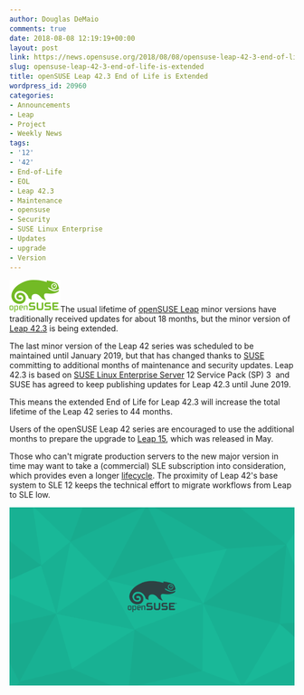 ```yaml
---
author: Douglas DeMaio
comments: true
date: 2018-08-08 12:19:19+00:00
layout: post
link: https://news.opensuse.org/2018/08/08/opensuse-leap-42-3-end-of-life-is-extended/
slug: opensuse-leap-42-3-end-of-life-is-extended
title: openSUSE Leap 42.3 End of Life is Extended
wordpress_id: 20960
categories:
- Announcements
- Leap
- Project
- Weekly News
tags:
- '12'
- '42'
- End-of-Life
- EOL
- Leap 42.3
- Maintenance
- opensuse
- Security
- SUSE Linux Enterprise
- Updates
- upgrade
- Version
---
```


![](/wp-content/uploads/2017/02/osicon.png)The usual lifetime of [openSUSE Leap](https://en.opensuse.org/Portal:Leap) minor versions have traditionally received updates for about 18 months, but the minor version of [Leap 42.3](https://en.opensuse.org/Portal:42.3) is being extended.

The last minor version of the Leap 42 series was scheduled to be maintained until January 2019, but that has changed thanks to [SUSE](https://www.suse.com/) committing to additional months of maintenance and security updates. Leap 42.3 is based on [SUSE Linux Enterprise Server](https://www.suse.com/products/server/) 12 Service Pack (SP) 3  and SUSE has agreed to keep publishing updates for Leap 42.3 until June 2019.

This means the extended End of Life for Leap 42.3 will increase the total lifetime of the Leap 42 series to 44 months.

Users of the openSUSE Leap 42 series are encouraged to use the additional months to prepare the upgrade to [Leap 15](https://en.opensuse.org/Portal:15.0), which was released in May.

Those who can't migrate production servers to the new major version in time may want to take a (commercial) SLE subscription into consideration, which provides even a longer [lifecycle](https://www.suse.com/lifecycle/). The proximity of Leap 42's base system to SLE 12 keeps the technical effort to migrate workflows from Leap to SLE low.

![](/wp-content/uploads/2016/11/geekoblue.png)


